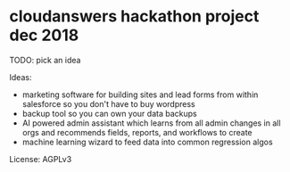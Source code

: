 # cloudanswers hackathon project dec 2018

TODO: pick an idea

Ideas:

- marketing software for building sites and lead forms from within salesforce so you don't have to buy wordpress
- backup tool so you can own your data backups
- AI powered admin assistant which learns from all admin changes in all orgs and recommends fields, reports, and workflows to create
- machine learning wizard to feed data into common regression algos

License: AGPLv3
